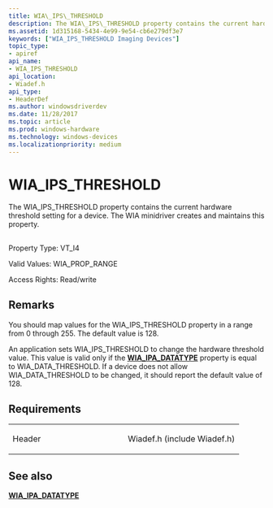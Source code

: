 ```yaml
---
title: WIA\_IPS\_THRESHOLD
description: The WIA\_IPS\_THRESHOLD property contains the current hardware threshold setting for a device. The WIA minidriver creates and maintains this property.
ms.assetid: 1d315168-5434-4e99-9e54-cb6e279df3e7
keywords: ["WIA_IPS_THRESHOLD Imaging Devices"]
topic_type:
- apiref
api_name:
- WIA_IPS_THRESHOLD
api_location:
- Wiadef.h
api_type:
- HeaderDef
ms.author: windowsdriverdev
ms.date: 11/28/2017
ms.topic: article
ms.prod: windows-hardware
ms.technology: windows-devices
ms.localizationpriority: medium
---
```


# WIA\_IPS\_THRESHOLD


The WIA\_IPS\_THRESHOLD property contains the current hardware threshold setting for a device. The WIA minidriver creates and maintains this property.

## <span id="ddk_wia_ips_threshold_si"></span><span id="DDK_WIA_IPS_THRESHOLD_SI"></span>


Property Type: VT\_I4

Valid Values: WIA\_PROP\_RANGE

Access Rights: Read/write

Remarks
-------

You should map values for the WIA\_IPS\_THRESHOLD property in a range from 0 through 255. The default value is 128.

An application sets WIA\_IPS\_THRESHOLD to change the hardware threshold value. This value is valid only if the [**WIA\_IPA\_DATATYPE**](wia-ipa-datatype.md) property is equal to WIA\_DATA\_THRESHOLD. If a device does not allow WIA\_DATA\_THRESHOLD to be changed, it should report the default value of 128.

Requirements
------------

<table>
<colgroup>
<col width="50%" />
<col width="50%" />
</colgroup>
<tbody>
<tr class="odd">
<td><p>Header</p></td>
<td>Wiadef.h (include Wiadef.h)</td>
</tr>
</tbody>
</table>

## <span id="see_also"></span>See also


[**WIA\_IPA\_DATATYPE**](wia-ipa-datatype.md)

 

 






